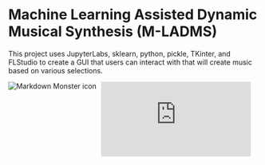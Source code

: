 # Machine Learning Assisted Dynamic Musical Synthesis (M-LADMS)  
  
  This project uses JupyterLabs, sklearn, python, pickle, TKinter, and FLStudio to create a GUI that users can interact with that will create music based on various selections.

![](https://github.com/AaronHertner/m-ladms_honours/blob/main/proposal.drawio.html)
<img src="[markdownmonstericon.png](https://github.com/AaronHertner/m-ladms_honours/blob/main/proposal.drawio.html)"
     alt="Markdown Monster icon"
     style="float: left; margin-right: 10px;" />
